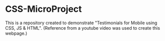 # CSS-MicroProject
This is a repository created to demonstrate "Testimonials for Mobile using CSS, JS &amp; HTML".
(Reference from a youtube video was used to create this webpage.)
